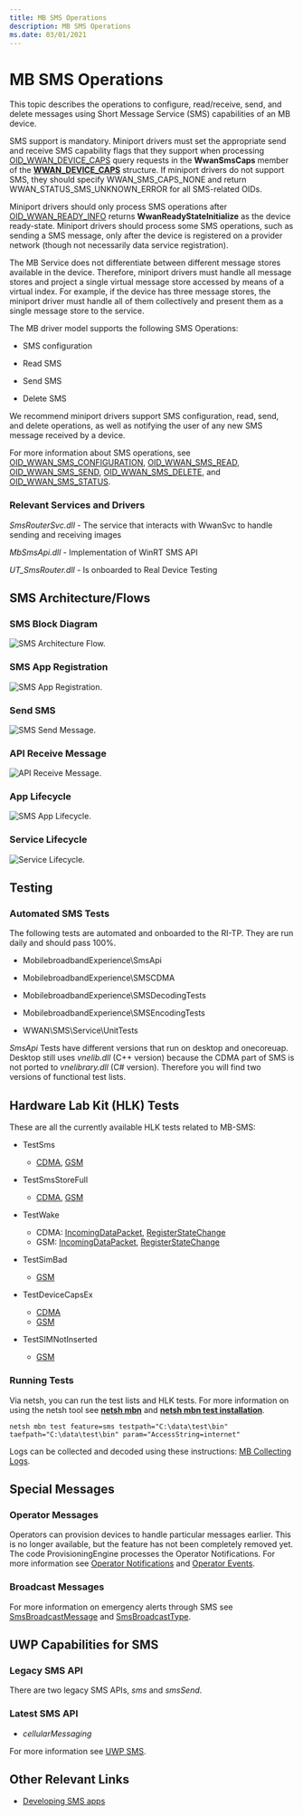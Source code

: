 ```yaml
---
title: MB SMS Operations
description: MB SMS Operations
ms.date: 03/01/2021
---
```


# MB SMS Operations


This topic describes the operations to configure, read/receive, send, and delete messages using Short Message Service (SMS) capabilities of an MB device.

SMS support is mandatory. Miniport drivers must set the appropriate send and receive SMS capability flags that they support when processing [OID\_WWAN\_DEVICE\_CAPS](./oid-wwan-device-caps.md) query requests in the **WwanSmsCaps** member of the [**WWAN\_DEVICE\_CAPS**](/windows-hardware/drivers/ddi/wwan/ns-wwan-_wwan_device_caps) structure. If miniport drivers do not support SMS, they should specify WWAN\_SMS\_CAPS\_NONE and return WWAN\_STATUS\_SMS\_UNKNOWN\_ERROR for all SMS-related OIDs.

Miniport drivers should only process SMS operations after [OID\_WWAN\_READY\_INFO](./oid-wwan-ready-info.md) returns **WwanReadyStateInitialize** as the device ready-state. Miniport drivers should process some SMS operations, such as sending a SMS message, only after the device is registered on a provider network (though not necessarily data service registration).

The MB Service does not differentiate between different message stores available in the device. Therefore, miniport drivers must handle all message stores and project a single virtual message store accessed by means of a virtual index. For example, if the device has three message stores, the miniport driver must handle all of them collectively and present them as a single message store to the service.

The MB driver model supports the following SMS Operations:

-   SMS configuration

-   Read SMS

-   Send SMS

-   Delete SMS

We recommend miniport drivers support SMS configuration, read, send, and delete operations, as well as notifying the user of any new SMS message received by a device.

For more information about SMS operations, see [OID\_WWAN\_SMS\_CONFIGURATION](./oid-wwan-sms-configuration.md), [OID\_WWAN\_SMS\_READ](./oid-wwan-sms-read.md), [OID\_WWAN\_SMS\_SEND](./oid-wwan-sms-send.md), [OID\_WWAN\_SMS\_DELETE](./oid-wwan-sms-delete.md), and [OID\_WWAN\_SMS\_STATUS](./oid-wwan-sms-status.md).

### Relevant Services and Drivers

*SmsRouterSvc.dll* - The service that interacts with WwanSvc to handle sending and receiving images

*MbSmsApi.dll* - Implementation of WinRT SMS API

*UT_SmsRouter.dll* - Is onboarded to Real Device Testing


## SMS Architecture/Flows

### SMS Block Diagram
![SMS Architecture Flow.](images/mb-sms-architecture.png)

### SMS App Registration
![SMS App Registration.](images/mb-sms-appregistration.png)

### Send SMS
![SMS Send Message.](images/mb-sms-send.png)

### API Receive Message
![API Receive Message.](images/mb-sms-apireceive.png)

### App Lifecycle
![SMS App Lifecycle.](images/mb-sms-lifecycle.png)

### Service Lifecycle
![Service Lifecycle.](images/mb-sms-servicelifecycle.png)

## Testing

### Automated SMS Tests

The following tests are automated and onboarded to the RI-TP. They are run daily and should pass 100%.

* MobilebroadbandExperience\SmsApi

* MobilebroadbandExperience\SMSCDMA

* MobilebroadbandExperience\SMSDecodingTests

* MobilebroadbandExperience\SMSEncodingTests

* WWAN\SMS\Service\UnitTests

*SmsApi* Tests have different versions that run on desktop and onecoreuap. Desktop still uses *vnelib.dll* (C++  version) because the CDMA part of SMS is not ported to *vnelibrary.dll* (C# version). Therefore you will find two versions of functional test lists.

## Hardware Lab Kit (HLK) Tests

These are all the currently available HLK tests related to MB-SMS:

* TestSms
    - [CDMA](/windows-hardware/test/hlk/testref/d089c8f6-8973-4cd0-8931-cdc851dd1ee3), [GSM](/windows-hardware/test/hlk/testref/0045e280-e26a-44fe-88ec-98c6975a713b)

* TestSmsStoreFull
    - [CDMA](/windows-hardware/test/hlk/testref/fe377fdd-5fd6-40c4-a032-37f5d14a4c37), [GSM](/windows-hardware/test/hlk/testref/836c93b2-d6f4-4b23-b4af-d14d01547f08)

* TestWake
    - CDMA: [IncomingDataPacket](/windows-hardware/test/hlk/testref/eab2386a-1936-48d9-bdc2-3c89d5372fc5), [RegisterStateChange](/windows-hardware/test/hlk/testref/d10ef539-a40f-4496-8183-c4d57c7eaf40)
    - GSM: [IncomingDataPacket](/windows-hardware/test/hlk/testref/dab51ae1-91fc-4ce8-87e7-954a9128fce7), [RegisterStateChange](/windows-hardware/test/hlk/testref/0f3f0b8f-356c-4434-ab35-3208e6e1631f) 

* TestSimBad
    - [GSM](/windows-hardware/test/hlk/testref/2be175c8-69a0-45a8-ad8a-01efa2cb393c)

* TestDeviceCapsEx
    - [CDMA](/windows-hardware/test/hlk/testref/e4ec5199-0841-4864-ac17-b6b71f81cdf3)
    - [GSM](/windows-hardware/test/hlk/testref/75c812d5-8c7d-4589-8336-7d72f2feb987)

* TestSIMNotInserted
    - [GSM](/windows-hardware/test/hlk/testref/92b164f7-c0e6-4231-99e7-e51070c4bdf6)

### Running Tests 

Via netsh, you can run the test lists and HLK tests. For more information on using the netsh tool see [**netsh mbn**](/windows-server/networking/technologies/netsh/netsh-mbn)  and [**netsh mbn test installation**](mb-netsh-mbn-test.md).

```
netsh mbn test feature=sms testpath="C:\data\test\bin" taefpath="C:\data\test\bin" param="AccessString=internet"
```

Logs can be collected and decoded using these instructions: [MB Collecting Logs](mb-collecting-logs.md).

## Special Messages

### Operator Messages

Operators can provision devices to handle particular messages earlier. This is no longer available, but the feature has not been completely removed yet. The code ProvisioningEngine processes the Operator Notifications. For more information see [Operator Notifications](../mobilebroadband/enabling-mobile-operator-notifications-and-system-events.md) and 
[Operator Events](../mobilebroadband/mobile-operator-notification-event-technical-details.md).

### Broadcast Messages

For more information on emergency alerts through SMS see [SmsBroadcastMessage](/uwp/api/windows.devices.sms.smsbroadcastmessage) and [SmsBroadcastType](/uwp/api/windows.devices.sms.smsbroadcasttype).


## UWP Capabilities for SMS

### Legacy SMS API
There are two legacy SMS APIs, *sms* and *smsSend*.

### Latest SMS API

* *cellularMessaging*

For more information see [UWP SMS](/uwp/api/Windows.Devices.Sms).

## Other Relevant Links

* [Developing SMS apps](../mobilebroadband/developing-sms-apps.md)
